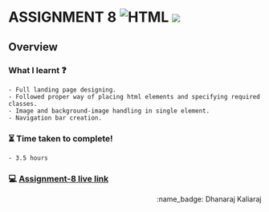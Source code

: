 # ASSIGNMENT 8 ![HTML](https://img.shields.io/badge/-HTML-orange) ![](https://img.shields.io/badge/-CSS-red)
## Overview
### What I learnt :question:
    - Full landing page designing.
    - Followed proper way of placing html elements and specifying required classes.
    - Image and background-image handling in single element.
    - Navigation bar creation.
### :hourglass_flowing_sand: Time taken to complete!
    - 3.5 hours
### :computer: [Assignment-8 live link](https://dhanaraj-assignment8.netlify.app)
 
<div align="right">:name_badge: Dhanaraj Kaliaraj</div>
